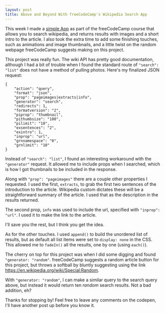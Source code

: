 ```yaml
---
layout: post
title: Above and Beyond With freeCodeCamp's Wikipedia Search App
---
```


This week I made a [simple App](https://codepen.io/teebl/full/gvrXEP) as part of the freeCodeCamp course that allows you to search wikipedia, and returns results with images and a short intro to the article. I also took the extra time to add some finishing touches, such as animations and image thumbnails, and a little twist on the random webpage freeCodeCamp suggests making on this project.

This project was really fun. The wiki API has pretty good documentation, although I had a bit of trouble when I found the standard route of `"search": "list"` does not have a method of pulling photos. Here's my finalized JSON request:

```
{
	"action": "query",
	"format": "json",
	"prop": "pageimages|extracts|info",
	"generator": "search",
	"redirects": 1,
	"formatversion": "2",
	"piprop": "thumbnail",
	"pithumbsize": "100",
	"pilimit": "10",
	"exsentences": "2",
	"exintro": 1,
	"inprop": "url",
	"grnnamespace": "0",
	"grnlimit": "10"
}
```
Instead of `"search": "list"`, I found an interesting workaround with the 
`"generator"` request. It allowed me to include props when I searched, which is how I got thumbnails to be included in the response. 

Along with `"prop": "pageimages"` there are a couple other properties I requested. I used the first, `extracts`, to grab the first two sentences of the introduction to the article. Wikipedia custom dictates these will be a straightforward summary of the article. I used that as the description in the results returned.

The second prop, `info` was used to include the url, specified with `"inprop": "url"`. I used it to make the link to the article.

I'll save you the rest, but I think you get the idea.

As for the other touches. I used `append()` to build the unordered list of results, but as default all list items were set to `display: none` in the CSS. This allowed me to `fadeIn()` all the results, one by one (using `each()`).

The cherry on top for this project was when I did some digging and found `"generator: "random"`. freeCodeCamp suggests a random article button for this project, but throws a softball by bluntly suggesting using the link <https://en.wikipedia.org/wiki/Special:Random>.

With `"generator: "random"`, I can make a similar query to the search query above, but instead it would return ten *random* search results. Not a bad addition, eh?

Thanks for stopping by! Feel free to leave any comments on the codepen, I'll have another post up before you know it.



